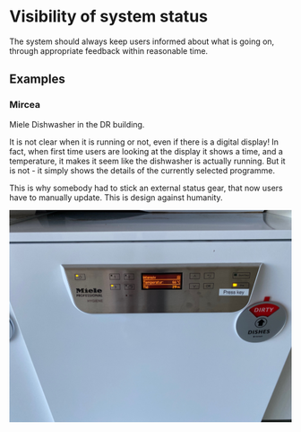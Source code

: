 # Visibility of system status

The system should always keep users informed about what is going on, through appropriate feedback within reasonable time.

## Examples

### Mircea 
Miele Dishwasher in the DR building. 

It is not clear when it is running or not, even if there is a digital display! In fact, when first time users are looking at the display it shows a time, and a temperature, it makes it seem like the dishwasher is actually running. But it is not - it simply shows the details of the currently selected programme.

This is why somebody had to stick an external status gear, that now users have to manually update.  This is design against humanity. 

![](./images/mircea-dishwasher-status.jpg)
